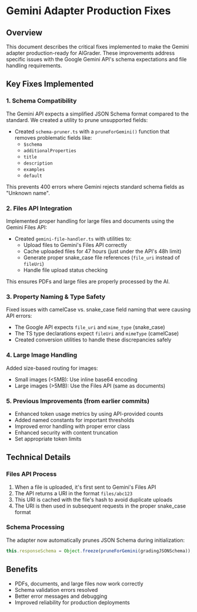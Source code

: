 # Gemini Adapter Production Fixes

## Overview
This document describes the critical fixes implemented to make the Gemini adapter production-ready for AIGrader. These improvements address specific issues with the Google Gemini API's schema expectations and file handling requirements.

## Key Fixes Implemented

### 1. Schema Compatibility
The Gemini API expects a simplified JSON Schema format compared to the standard. We created a utility to prune unsupported fields:

- Created `schema-pruner.ts` with a `pruneForGemini()` function that removes problematic fields like:
  - `$schema`
  - `additionalProperties`
  - `title`
  - `description`
  - `examples`
  - `default`

This prevents 400 errors where Gemini rejects standard schema fields as "Unknown name".

### 2. Files API Integration
Implemented proper handling for large files and documents using the Gemini Files API:

- Created `gemini-file-handler.ts` with utilities to:
  - Upload files to Gemini's Files API correctly
  - Cache uploaded files for 47 hours (just under the API's 48h limit)
  - Generate proper snake_case file references (`file_uri` instead of `fileUri`)
  - Handle file upload status checking

This ensures PDFs and large files are properly processed by the AI.

### 3. Property Naming & Type Safety
Fixed issues with camelCase vs. snake_case field naming that were causing API errors:

- The Google API expects `file_uri` and `mime_type` (snake_case)
- The TS type declarations expect `fileUri` and `mimeType` (camelCase)
- Created conversion utilities to handle these discrepancies safely

### 4. Large Image Handling
Added size-based routing for images:
- Small images (<5MB): Use inline base64 encoding
- Large images (>5MB): Use the Files API (same as documents)

### 5. Previous Improvements (from earlier commits)
- Enhanced token usage metrics by using API-provided counts
- Added named constants for important thresholds
- Improved error handling with proper error class
- Enhanced security with content truncation
- Set appropriate token limits

## Technical Details

### Files API Process
1. When a file is uploaded, it's first sent to Gemini's Files API
2. The API returns a URI in the format `files/abc123`
3. This URI is cached with the file's hash to avoid duplicate uploads
4. The URI is then used in subsequent requests in the proper snake_case format

### Schema Processing
The adapter now automatically prunes JSON Schema during initialization:
```typescript
this.responseSchema = Object.freeze(pruneForGemini(gradingJSONSchema));
```

## Benefits
- PDFs, documents, and large files now work correctly
- Schema validation errors resolved
- Better error messages and debugging
- Improved reliability for production deployments